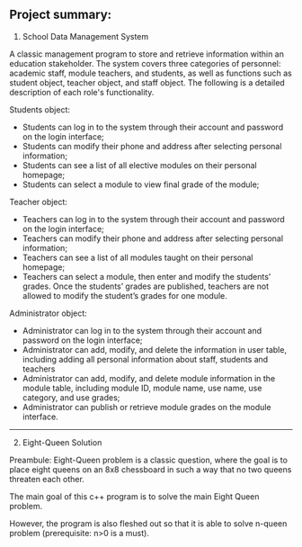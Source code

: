 ## Project summary:
1. School Data Management System
   
A classic management program to store and retrieve information within an education stakeholder. The system covers three categories of personnel: academic staff, module teachers, and students, as well as functions such as student object, teacher object, and staff object. The following is a detailed description of each role's functionality.

  Students object:
  - Students can log in to the system through their account and password on the login interface;
  - Students can modify their phone and address after selecting personal information;
  - Students can see a list of all elective modules on their personal homepage;
  - Students can select a module to view final grade of the module;
    
  Teacher object:
  - Teachers can log in to the system through their account and password on the login interface;
  - Teachers can modify their phone and address after selecting personal information;
  - Teachers can see a list of all modules taught on their personal homepage;
  - Teachers can select a module, then enter and modify the students’ grades. Once the students’ grades are published, teachers are not allowed to modify the student’s grades for one module.
    
  Administrator object:
  - Administrator can log in to the system through their account and password on the login interface;
  - Administrator can add, modify, and delete the information in user table, including adding all personal information about staff, students and teachers
  - Administrator can add, modify, and delete module information in the module table, including module ID, module name, use name, use category, and use grades;
  - Administrator can publish or retrieve module grades on the module interface.

---

2. Eight-Queen Solution

Preambule: Eight-Queen problem is a classic question, where the goal is to place eight queens on an 8x8 chessboard in such a way that no two queens threaten each other.

The main goal of this c++ program is to solve the main Eight Queen problem. 

However, the program is also fleshed out so that it is able to solve n-queen problem (prerequisite: n>0 is a must).
